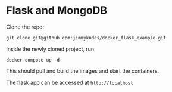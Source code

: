 # Flask and MongoDB

Clone the repo:

`git clone git@github.com:jimmykodes/docker_flask_example.git`

Inside the newly cloned project, run

`docker-compose up -d`

This should pull and build the images and start the containers.

The flask app can be accessed at `http://localhost`
